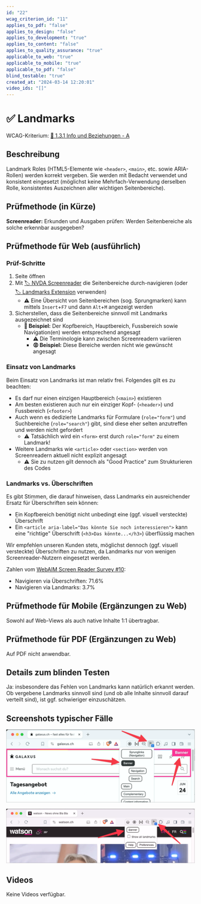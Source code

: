 ```yaml
---
id: "22"
wcag_criterion_id: "11"
applies_to_pdf: "false"
applies_to_design: "false"
applies_to_development: "true"
applies_to_content: "false"
applies_to_quality_assurance: "true"
applicable_to_web: "true"
applicable_to_mobile: "true"
applicable_to_pdf: "false"
blind_testable: "true"
created_at: "2024-03-14 12:20:01"
video_ids: "[]"
---
```


# ✅ Landmarks

WCAG-Kriterium: [📜 1.3.1 Info und Beziehungen - A](..)

## Beschreibung

Landmark Roles (HTML5-Elemente wie `<header>`, `<main>`, etc. sowie ARIA-Rollen) werden korrekt vergeben. Sie werden mit Bedacht verwendet und konsistent eingesetzt (möglichst keine Mehrfach-Verwendung derselben Rolle, konsistentes Auszeichnen aller wichtigen Seitenbereiche).

## Prüfmethode (in Kürze)

**Screenreader:** Erkunden und Ausgaben prüfen: Werden Seitenbereiche als solche erkennbar ausgegeben?

## Prüfmethode für Web (ausführlich)

### Prüf-Schritte

1. Seite öffnen
1. Mit [🏷️ NVDA Screenreader](/de/tags/nvda-screenreader) die Seitenbereiche durch-navigieren (oder [🏷️ Landmarks Extension](/de/tags/landmarks-extension) verwenden)
    - ⚠️ Eine Übersicht von Seitenbereichen (sog. Sprungmarken) kann mittels `Insert`+`F7` und dann `Alt`+`M` angezeigt werden
1. Sicherstellen, dass die Seitenbereiche sinnvoll mit Landmarks ausgezeichnet sind
    - **🙂 Beispiel:** Der Kopfbereich, Hauptbereich, Fussbereich sowie Navigation(en) werden entsprechend angesagt
        - ⚠️ Die Terminologie kann zwischen Screenreadern variieren
        - **😡 Beispiel:** Diese Bereiche werden nicht wie gewünscht angesagt

### Einsatz von Landmarks

Beim Einsatz von Landmarks ist man relativ frei. Folgendes gilt es zu beachten:

- Es darf nur einen einzigen Hauptbereich (`<main>`) existieren
- Am besten existieren auch nur ein einziger Kopf- (`<header>`) und Fussbereich (`<footer>`)
- Auch wenn es dedizierte Landmarks für Formulare (`role="form"`) und Suchbereiche (`role="search"`) gibt, sind diese eher selten anzutreffen und werden nicht gefordert
    - ⚠️ Tatsächlich wird ein `<form>` erst durch `role="form"` zu einem Landmark!
- Weitere Landmarks wie `<article>` oder `<section>` werden von Screenreadern aktuell nicht explizit angesagt
    - ⚠️ Sie zu nutzen gilt dennoch als "Good Practice" zum Strukturieren des Codes

### Landmarks vs. Überschriften

Es gibt Stimmen, die darauf hinweisen, dass Landmarks ein ausreichender Ersatz für Überschriften sein können:

- Ein Kopfbereich benötigt nicht unbedingt eine (ggf. visuell versteckte) Überschrift
- Ein `<article aria-label="Das könnte Sie noch interessieren">` kann eine "richtige" Überschrift (`<h3>Das könnte...</h3>`) überflüssig machen

Wir empfehlen unseren Kunden stets, möglichst dennoch (ggf. visuell versteckte) Überschriften zu nutzen, da Landmarks nur von wenigen Screenreader-Nutzern eingesetzt werden.

Zahlen vom [WebAIM Screen Reader Survey #10](https://webaim.org/projects/screenreadersurvey10/):

- Navigieren via Überschriften: 71.6%
- Navigieren via Landmarks: 3.7%

## Prüfmethode für Mobile (Ergänzungen zu Web)

Sowohl auf Web-Views als auch native Inhalte 1:1 übertragbar.

## Prüfmethode für PDF (Ergänzungen zu Web)

Auf PDF nicht anwendbar.

## Details zum blinden Testen

Ja: insbesondere das Fehlen von Landmarks kann natürlich erkannt werden. Ob vergebene Landmarks sinnvoll sind (und ob alle Inhalte sinnvoll darauf verteilt sind), ist ggf. schwieriger einzuschätzen.

## Screenshots typischer Fälle

![Landmarks auf Galaxus](images/landmarks-auf-galaxus.png)

![Nur ein einziges Landmark auf Watson](images/nur-ein-einziges-landmark-auf-watson.png)

## Videos

Keine Videos verfügbar.
